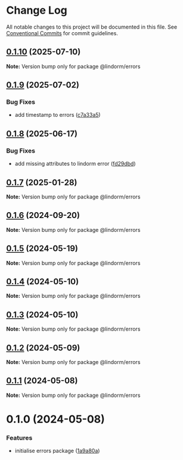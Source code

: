 # Change Log

All notable changes to this project will be documented in this file.
See [Conventional Commits](https://conventionalcommits.org) for commit guidelines.

## [0.1.10](https://github.com/lindorm-io/monorepo/compare/@lindorm/errors@0.1.9...@lindorm/errors@0.1.10) (2025-07-10)

**Note:** Version bump only for package @lindorm/errors

## [0.1.9](https://github.com/lindorm-io/monorepo/compare/@lindorm/errors@0.1.8...@lindorm/errors@0.1.9) (2025-07-02)

### Bug Fixes

- add timestamp to errors ([c7a33a5](https://github.com/lindorm-io/monorepo/commit/c7a33a5fe375369ae06cc68cc2db71341aa22d26))

## [0.1.8](https://github.com/lindorm-io/monorepo/compare/@lindorm/errors@0.1.7...@lindorm/errors@0.1.8) (2025-06-17)

### Bug Fixes

- add missing attributes to lindorm error ([fd29dbd](https://github.com/lindorm-io/monorepo/commit/fd29dbd60d8a8a9ed8ff46781b7eb8fa31b89a70))

## [0.1.7](https://github.com/lindorm-io/monorepo/compare/@lindorm/errors@0.1.6...@lindorm/errors@0.1.7) (2025-01-28)

**Note:** Version bump only for package @lindorm/errors

## [0.1.6](https://github.com/lindorm-io/monorepo/compare/@lindorm/errors@0.1.5...@lindorm/errors@0.1.6) (2024-09-20)

**Note:** Version bump only for package @lindorm/errors

## [0.1.5](https://github.com/lindorm-io/monorepo/compare/@lindorm/errors@0.1.4...@lindorm/errors@0.1.5) (2024-05-19)

**Note:** Version bump only for package @lindorm/errors

## [0.1.4](https://github.com/lindorm-io/monorepo/compare/@lindorm/errors@0.1.3...@lindorm/errors@0.1.4) (2024-05-10)

**Note:** Version bump only for package @lindorm/errors

## [0.1.3](https://github.com/lindorm-io/monorepo/compare/@lindorm/errors@0.1.2...@lindorm/errors@0.1.3) (2024-05-10)

**Note:** Version bump only for package @lindorm/errors

## [0.1.2](https://github.com/lindorm-io/monorepo/compare/@lindorm/errors@0.1.1...@lindorm/errors@0.1.2) (2024-05-09)

**Note:** Version bump only for package @lindorm/errors

## [0.1.1](https://github.com/lindorm-io/monorepo/compare/@lindorm/errors@0.1.0...@lindorm/errors@0.1.1) (2024-05-08)

**Note:** Version bump only for package @lindorm/errors

# 0.1.0 (2024-05-08)

### Features

- initialise errors package ([1a9a80a](https://github.com/lindorm-io/monorepo/commit/1a9a80a1720304a139991a9d921f6901f7c97329))
